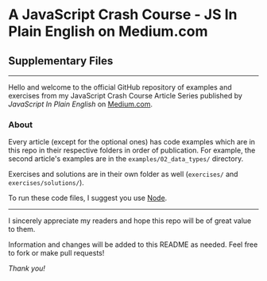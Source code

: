 # A JavaScript Crash Course - JS In Plain English on Medium.com
## Supplementary Files
***
Hello and welcome to the official GitHub repository of examples
and exercises from my JavaScript Crash Course Article Series
published by *JavaScript In Plain English* on [Medium.com](https://medium.com/).
### About
Every article (except for the optional ones) has code examples which
are in this repo in their respective folders in order of publication.
For example, the second article's examples are in the `examples/02_data_types/` 
directory.

Exercises and solutions are in their own folder as well (`exercises/` and `exercises/solutions/`). 

To run these code files, I suggest you use [Node](https://nodejs.org/en/).
***
I sincerely appreciate my readers and hope this repo will be of great
value to them.

Information and changes will be added to this README as needed.
Feel free to fork or make pull requests!

*Thank you!*